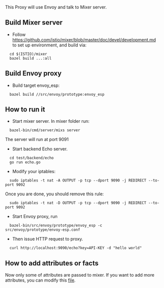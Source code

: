 
This Proxy will use Envoy and talk to Mixer server. 


## Build Mixer server

* Follow https://github.com/istio/mixer/blob/master/doc/devel/development.md to set up environment, and build via:

```
  cd $(ISTIO)/mixer
  bazel build ...:all
```
  
## Build Envoy proxy

* Build target envoy_esp:

```
  bazel build //src/envoy/prototype:envoy_esp
```

## How to run it

* Start mixer server. In mixer folder run:

```
  bazel-bin/cmd/server/mixs server
```
  
  The server will run at port 9091

* Start backend Echo server.

```
  cd test/backend/echo
  go run echo.go
```

* Modify your iptables:

```
  sudo iptables -t nat -A OUTPUT -p tcp --dport 9090 -j REDIRECT --to-port 9092
```

Once you are done, you should remove this rule:

```
  sudo iptables -t nat -D OUTPUT -p tcp --dport 9090 -j REDIRECT --to-port 9092
```


* Start Envoy proxy, run

```
  bazel-bin/src/envoy/prototype/envoy_esp -c src/envoy/prototype/envoy-esp.conf
```
  
* Then issue HTTP request to proxy.

```
  curl http://localhost:9090/echo?key=API-KEY -d "hello world"
```

## How to add attributes or facts

Now only some of attributes are passed to mixer.  If you want to add more attributes, you can
modify this
[file](https://github.com/istio/proxy/blob/master/contrib/endpoints/src/api_manager/mixer/mixer.cc).
